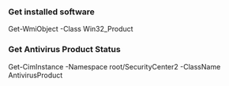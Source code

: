 ### Get installed software
Get-WmiObject -Class Win32_Product

### Get Antivirus Product Status
Get-CimInstance -Namespace root/SecurityCenter2 -ClassName AntivirusProduct
